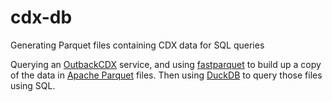# cdx-db
Generating Parquet files containing CDX data for SQL queries

Querying an [OutbackCDX](https://github.com/nla/outbackcdx) service, and using [fastparquet](https://fastparquet.readthedocs.io/) to build up a copy of the data in 
[Apache Parquet](https://parquet.apache.org/) files. Then using [DuckDB](https://duckdb.org/docs/data/parquet.html) to query those files using SQL.
